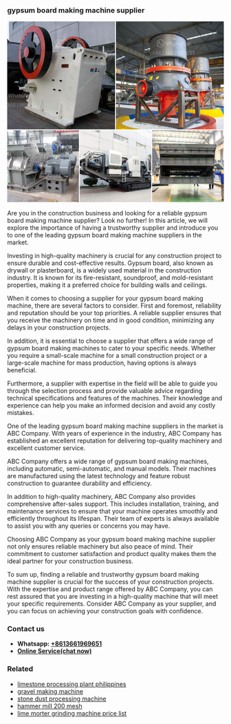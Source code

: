 <h3>gypsum board making machine supplier</h3><img src='1704791630.jpg' alt=''><p>Are you in the construction business and looking for a reliable gypsum board making machine supplier? Look no further! In this article, we will explore the importance of having a trustworthy supplier and introduce you to one of the leading gypsum board making machine suppliers in the market.</p><p>Investing in high-quality machinery is crucial for any construction project to ensure durable and cost-effective results. Gypsum board, also known as drywall or plasterboard, is a widely used material in the construction industry. It is known for its fire-resistant, soundproof, and mold-resistant properties, making it a preferred choice for building walls and ceilings.</p><p>When it comes to choosing a supplier for your gypsum board making machine, there are several factors to consider. First and foremost, reliability and reputation should be your top priorities. A reliable supplier ensures that you receive the machinery on time and in good condition, minimizing any delays in your construction projects.</p><p>In addition, it is essential to choose a supplier that offers a wide range of gypsum board making machines to cater to your specific needs. Whether you require a small-scale machine for a small construction project or a large-scale machine for mass production, having options is always beneficial.</p><p>Furthermore, a supplier with expertise in the field will be able to guide you through the selection process and provide valuable advice regarding technical specifications and features of the machines. Their knowledge and experience can help you make an informed decision and avoid any costly mistakes.</p><p>One of the leading gypsum board making machine suppliers in the market is ABC Company. With years of experience in the industry, ABC Company has established an excellent reputation for delivering top-quality machinery and excellent customer service.</p><p>ABC Company offers a wide range of gypsum board making machines, including automatic, semi-automatic, and manual models. Their machines are manufactured using the latest technology and feature robust construction to guarantee durability and efficiency.</p><p>In addition to high-quality machinery, ABC Company also provides comprehensive after-sales support. This includes installation, training, and maintenance services to ensure that your machine operates smoothly and efficiently throughout its lifespan. Their team of experts is always available to assist you with any queries or concerns you may have.</p><p>Choosing ABC Company as your gypsum board making machine supplier not only ensures reliable machinery but also peace of mind. Their commitment to customer satisfaction and product quality makes them the ideal partner for your construction business.</p><p>To sum up, finding a reliable and trustworthy gypsum board making machine supplier is crucial for the success of your construction projects. With the expertise and product range offered by ABC Company, you can rest assured that you are investing in a high-quality machine that will meet your specific requirements. Consider ABC Company as your supplier, and you can focus on achieving your construction goals with confidence.</p><h3>Contact us</h3><ul><li><strong>Whatsapp:&nbsp;<a href="https://wa.me/8613661969651">+8613661969651</a></strong></li><li><a href="https://swt.shibang-china.com/?git&amp;zhl&amp;gypsum board making machine supplier"><strong>Online Service(chat now)</strong></a></li></ul><h3>Related</h3><ul><li><a href='limestone processing plant philippines.md'>limestone processing plant philippines</a></li><li><a href='gravel making machine.md'>gravel making machine</a></li><li><a href='stone dust processing machine.md'>stone dust processing machine</a></li><li><a href='hammer mill 200 mesh.md'>hammer mill 200 mesh</a></li><li><a href='lime morter grinding machine price list.md'>lime morter grinding machine price list</a></li></ul>